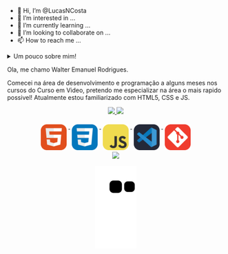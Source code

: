 - 👋 Hi, I’m @LucasNCosta
- 👀 I’m interested in ...
- 🌱 I’m currently learning ...
- 💞️ I’m looking to collaborate on ...
- 📫 How to reach me ...

<!---
LucasNCosta/LucasNCosta is a ✨ special ✨ repository because its `README.md` (this file) appears on your GitHub profile.
You can click the Preview link to take a look at your changes.
--->

 <details>
 <summary>Um pouco sobre mim!
  
 Ola, me chamo Walter Emanuel Rodrigues.
  
 Comecei na área de desenvolvimento e programação a alguns meses nos cursos do Curso em Video, pretendo me especializar na área o mais rapido possivel!
  Atualmente estou familiarizado com HTML5, CSS e JS. <!---Pretendo continuar os estudos seguindo em JS e NodeJS para depois prosseguir em React.--->


<div align="center">
  <a href="https://github.com/LucasNCosta">
  <img height="180em" src="https://github-readme-stats.vercel.app/api?username=LucasNCosta&show_icons=true&theme=synthwave&include_all_commits=true&count_private=true"/> 
  <img height="180em" src="https://github-readme-stats.vercel.app/api/top-langs/?username=LucasNCosta&layout=compact&langs_count=7&theme=synthwave"/>
</div>

<div align="center" style="display: inline_block"><br>
  <img src="https://github.com/tandpfun/skill-icons/raw/main/icons/HTML.svg" alt="HTML" height="60" style="vertical-align:top; margin:4px">
<img src="https://github.com/tandpfun/skill-icons/raw/main/icons/CSS.svg" alt="CSS" height="60" style="vertical-align:top; margin:4px">
<img src="https://github.com/tandpfun/skill-icons/raw/main/icons/JavaScript.svg" alt="Javascript" height="60" style="vertical-align:top; margin:4px">
<img src="https://github.com/tandpfun/skill-icons/raw/main/icons/VSCode-Dark.svg" alt="VS Code" height="60" style="vertical-align:top; margin:4px">
<img src="https://github.com/tandpfun/skill-icons/raw/main/icons/Git.svg" alt="Git" height="60" style="vertical-align:top; margin:4px">

<!---<img src ="https://skillicons.dev/icons?i=nodejs" alt="nodejs" height="60" style="vertical-align:top; margin:4px">
</div>--->
  
<div align="center"> 
  <a href="https://www.instagram.com/lucas.costa19/" target="_blank"><img src="https://img.shields.io/badge/-Instagram-%23E4405F?style=for-the-badge&logo=instagram&logoColor=white" target="_blank"></a> 
 
 <!---<a href="https://www.linkedin.com/in//" target="_blank"><img src="https://img.shields.io/badge/-LinkedIn-%230077B5?style=for-the-badge&logo=linkedin&logoColor=white" target="_blank"></a>--->
 
 ![Snake animation](https://github.com/LucasNCosta/LucasNCosta/blob/output/github-contribution-grid-snake.svg)
 
</div>
